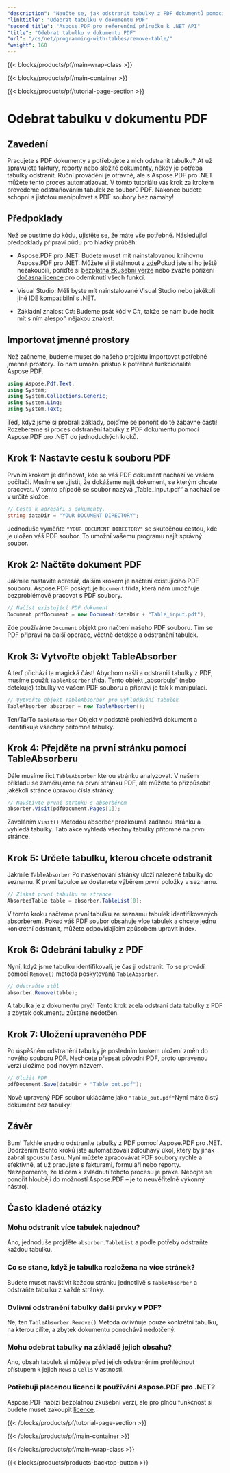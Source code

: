 ```yaml
---
"description": "Naučte se, jak odstranit tabulky z PDF dokumentů pomocí Aspose.PDF pro .NET s podrobným návodem. Zjednodušte si manipulaci s PDF pomocí tohoto jednoduchého tutoriálu."
"linktitle": "Odebrat tabulku v dokumentu PDF"
"second_title": "Aspose.PDF pro referenční příručku k .NET API"
"title": "Odebrat tabulku v dokumentu PDF"
"url": "/cs/net/programming-with-tables/remove-table/"
"weight": 160
---
```


{{< blocks/products/pf/main-wrap-class >}}

{{< blocks/products/pf/main-container >}}

{{< blocks/products/pf/tutorial-page-section >}}

# Odebrat tabulku v dokumentu PDF

## Zavedení

Pracujete s PDF dokumenty a potřebujete z nich odstranit tabulku? Ať už spravujete faktury, reporty nebo složité dokumenty, někdy je potřeba tabulky odstranit. Ruční provádění je otravné, ale s Aspose.PDF pro .NET můžete tento proces automatizovat. V tomto tutoriálu vás krok za krokem provedeme odstraňováním tabulek ze souborů PDF. Nakonec budete schopni s jistotou manipulovat s PDF soubory bez námahy!

## Předpoklady

Než se pustíme do kódu, ujistěte se, že máte vše potřebné. Následující předpoklady připraví půdu pro hladký průběh:

- Aspose.PDF pro .NET: Budete muset mít nainstalovanou knihovnu Aspose.PDF pro .NET. Můžete si ji stáhnout z [zde](https://releases.aspose.com/pdf/net/)Pokud jste si ho ještě nezakoupili, pořiďte si [bezplatná zkušební verze](https://releases.aspose.com/) nebo zvažte pořízení [dočasná licence](https://purchase.aspose.com/temporary-license/) pro odemknutí všech funkcí.
  
- Visual Studio: Měli byste mít nainstalované Visual Studio nebo jakékoli jiné IDE kompatibilní s .NET.
  
- Základní znalost C#: Budeme psát kód v C#, takže se nám bude hodit mít s ním alespoň nějakou znalost.

## Importovat jmenné prostory

Než začneme, budeme muset do našeho projektu importovat potřebné jmenné prostory. To nám umožní přístup k potřebné funkcionalitě Aspose.PDF.

```csharp
using Aspose.Pdf.Text;
using System;
using System.Collections.Generic;
using System.Linq;
using System.Text;
```

Teď, když jsme si probrali základy, pojďme se ponořit do té zábavné části! Rozebereme si proces odstranění tabulky z PDF dokumentu pomocí Aspose.PDF pro .NET do jednoduchých kroků.

## Krok 1: Nastavte cestu k souboru PDF

Prvním krokem je definovat, kde se váš PDF dokument nachází ve vašem počítači. Musíme se ujistit, že dokážeme najít dokument, se kterým chcete pracovat. V tomto případě se soubor nazývá „Table_input.pdf“ a nachází se v určité složce.

```csharp
// Cesta k adresáři s dokumenty.
string dataDir = "YOUR DOCUMENT DIRECTORY";
```

Jednoduše vyměňte `"YOUR DOCUMENT DIRECTORY"` se skutečnou cestou, kde je uložen váš PDF soubor. To umožní vašemu programu najít správný soubor.

## Krok 2: Načtěte dokument PDF

Jakmile nastavíte adresář, dalším krokem je načtení existujícího PDF souboru. Aspose.PDF poskytuje `Document` třída, která nám umožňuje bezproblémově pracovat s PDF soubory.

```csharp
// Načíst existující PDF dokument
Document pdfDocument = new Document(dataDir + "Table_input.pdf");
```

Zde používáme `Document` objekt pro načtení našeho PDF souboru. Tím se PDF připraví na další operace, včetně detekce a odstranění tabulek.

## Krok 3: Vytvořte objekt TableAbsorber

A teď přichází ta magická část! Abychom našli a odstranili tabulky z PDF, musíme použít `TableAbsorber` třída. Tento objekt „absorbuje“ (nebo detekuje) tabulky ve vašem PDF souboru a připraví je tak k manipulaci.

```csharp
// Vytvořte objekt TableAbsorber pro vyhledávání tabulek
TableAbsorber absorber = new TableAbsorber();
```

Ten/Ta/To `TableAbsorber` Objekt v podstatě prohledává dokument a identifikuje všechny přítomné tabulky.

## Krok 4: Přejděte na první stránku pomocí TableAbsorberu

Dále musíme říct `TableAbsorber` kterou stránku analyzovat. V našem příkladu se zaměřujeme na první stránku PDF, ale můžete to přizpůsobit jakékoli stránce úpravou čísla stránky.

```csharp
// Navštivte první stránku s absorbérem
absorber.Visit(pdfDocument.Pages[1]);
```

Zavoláním `Visit()` Metodou absorbér prozkoumá zadanou stránku a vyhledá tabulky. Tato akce vyhledá všechny tabulky přítomné na první stránce.

## Krok 5: Určete tabulku, kterou chcete odstranit

Jakmile `TableAbsorber` Po naskenování stránky uloží nalezené tabulky do seznamu. K první tabulce se dostanete výběrem první položky v seznamu.

```csharp
// Získat první tabulku na stránce
AbsorbedTable table = absorber.TableList[0];
```

V tomto kroku načteme první tabulku ze seznamu tabulek identifikovaných absorbérem. Pokud váš PDF soubor obsahuje více tabulek a chcete jednu konkrétní odstranit, můžete odpovídajícím způsobem upravit index.

## Krok 6: Odebrání tabulky z PDF

Nyní, když jsme tabulku identifikovali, je čas ji odstranit. To se provádí pomocí `Remove()` metoda poskytovaná `TableAbsorber`.

```csharp
// Odstraňte stůl
absorber.Remove(table);
```

A tabulka je z dokumentu pryč! Tento krok zcela odstraní data tabulky z PDF a zbytek dokumentu zůstane nedotčen.

## Krok 7: Uložení upraveného PDF

Po úspěšném odstranění tabulky je posledním krokem uložení změn do nového souboru PDF. Nechcete přepsat původní PDF, proto upravenou verzi uložíme pod novým názvem.

```csharp
// Uložit PDF
pdfDocument.Save(dataDir + "Table_out.pdf");
```

Nově upravený PDF soubor ukládáme jako `"Table_out.pdf"`Nyní máte čistý dokument bez tabulky!

## Závěr

Bum! Takhle snadno odstraníte tabulky z PDF pomocí Aspose.PDF pro .NET. Dodržením těchto kroků jste automatizovali zdlouhavý úkol, který by jinak zabral spoustu času. Nyní můžete zpracovávat PDF soubory rychle a efektivně, ať už pracujete s fakturami, formuláři nebo reporty. Nezapomeňte, že klíčem k zvládnutí tohoto procesu je praxe. Nebojte se ponořit hlouběji do možností Aspose.PDF – je to neuvěřitelně výkonný nástroj.

## Často kladené otázky

### Mohu odstranit více tabulek najednou?  
Ano, jednoduše projděte `absorber.TableList` a podle potřeby odstraňte každou tabulku.

### Co se stane, když je tabulka rozložena na více stránek?  
Budete muset navštívit každou stránku jednotlivě s `TableAbsorber` a odstraňte tabulku z každé stránky.

### Ovlivní odstranění tabulky další prvky v PDF?  
Ne, ten `TableAbsorber.Remove()` Metoda ovlivňuje pouze konkrétní tabulku, na kterou cílíte, a zbytek dokumentu ponechává nedotčený.

### Mohu odebrat tabulky na základě jejich obsahu?  
Ano, obsah tabulek si můžete před jejich odstraněním prohlédnout přístupem k jejich `Rows` a `Cells` vlastnosti.

### Potřebuji placenou licenci k používání Aspose.PDF pro .NET?  
Aspose.PDF nabízí bezplatnou zkušební verzi, ale pro plnou funkčnost si budete muset zakoupit [licence](https://purchase.aspose.com/buy).

{{< /blocks/products/pf/tutorial-page-section >}}

{{< /blocks/products/pf/main-container >}}

{{< /blocks/products/pf/main-wrap-class >}}

{{< blocks/products/products-backtop-button >}}